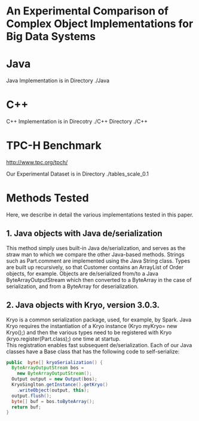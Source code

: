 # An Experimental Comparison of Complex Object Implementations for Big Data Systems



# Java
Java Implementation is in Directory ./Java


# C++ 
C++ Implementation is in Direcotry ./C++ 
Directory ./C++



# TPC-H Benchmark
http://www.tpc.org/tpch/

Our Experimental Dataset is in Directory ./tables_scale_0.1


# Methods Tested

Here, we describe in detail the various implementations tested in this paper.

## 1. Java objects with Java de/serialization
This method simply uses built-in Java de/serialization, and serves as the straw man to which we compare the other
Java-based methods.  Strings such as Part.comment are implemented using the
Java String class.  Types are built up recursively, so that Customer contains an ArrayList of
Order objects, for example.
Objects are de/serialized from/to a Java ByteArrayOutputStream which then converted to a ByteArray in the
case of serialization, and from a ByteArray for deserialization.


## 2. Java objects with Kryo, version 3.0.3. 
Kryo is a common serialization package, used, for example, by Spark.
Java Kryo requires the instantiation of a Kryo instance (Kryo myKryo= new Kryo();) and then the various types need
to be registered with Kryo (kryo.register(Part.class);) one time at startup.  
This registration enables fast subsequent de/serialization.
Each of our Java classes have a Base class that has the following code to self-serialize:

```Java
public  byte[] kryoSerialization() {
  ByteArrayOutputStream bos = 
    new ByteArrayOutputStream();
  Output output = new Output(bos);
  KryoSinglton.getInstance().getKryo()
    .writeObject(output, this);
  output.flush();
  byte[] buf = bos.toByteArray();
  return buf;
}
```
